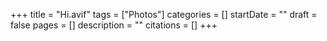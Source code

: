 +++
title = "Hi.avif"
tags = ["Photos"]
categories = []
startDate = ""
draft = false
pages = []
description = ""
citations = []
+++
